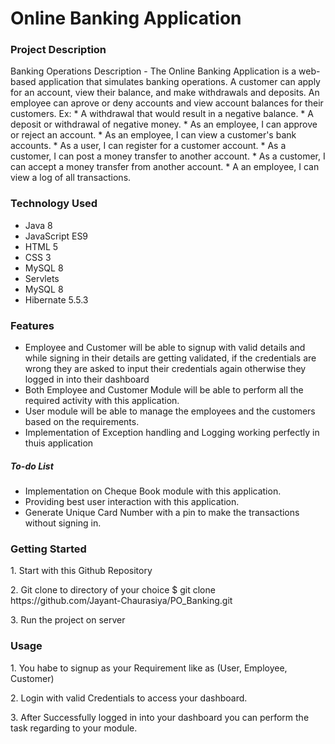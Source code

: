 <h1>
Online Banking Application
</h1>
<h3> Project Description</h3>

<p>Banking Operations Description - The Online Banking Application is a web-based application that simulates banking operations. A customer can apply for an account, view their balance, and make withdrawals and deposits. An employee can aprove or deny accounts and view account balances for their customers.  Ex: * A withdrawal that would result in a negative balance. * A deposit or withdrawal of negative money. * As an employee, I can approve or reject an account. * As an employee, I can view a customer's bank accounts. * As a user, I can register for a customer account. * As a customer, I can post a money transfer to another account. * As a customer, I can accept a money transfer from another account. * A an employee, I can view a log of all transactions. </p>


<h3>Technology Used</h3>
<ul>
  <li>
    Java 8
  </li>  
   <li>
    JavaScript ES9
  </li> <li>
    HTML 5
  </li> <li>
    CSS 3
  </li> <li>
    MySQL 8
  </li>
   <li>
   Servlets
  </li>
   <li>
    MySQL 8
  </li>
  <li>
  Hibernate 5.5.3
  </li>
  
  </ul>
  
  <h3>Features</h3>
 <ul>
  <li>Employee and Customer will be able to signup with valid details and while signing in their details are getting validated, if the credentials are wrong they are asked to input their credentials again otherwise  they logged in into their dashboard</li>
    <li>Both Employee and Customer Module will be able to perform all the required activity with this application.</li>
    <li>User module will be able to manage the employees and the customers based on the requirements.</li>
  <li>Implementation of Exception handling and Logging working perfectly in thuis application</li>
</ul>
   
   <h5>   To-do List</h5>
 <ul>
  <li>Implementation on Cheque Book module with this application.</li>  
   <li>Providing best user interaction with this application.</li>
   <li>Generate Unique Card Number with a pin to make the transactions without signing in.</li>
</ul>
   


<h3>Getting Started</h3>
<p>1. Start with this Github Repository</p>
<p>2. Git clone to directory of your choice $ git clone https://github.com/Jayant-Chaurasiya/PO_Banking.git</p>

<p>3. Run the project on server</p>


<h3>Usage</h3>
<p>1. You habe to signup as your Requirement like as (User, Employee, Customer)</p>

<p>2. Login with valid Credentials to access your dashboard.</p>

<p>3. After Successfully logged in into your dashboard you can perform the task regarding to your module.</p>





 

